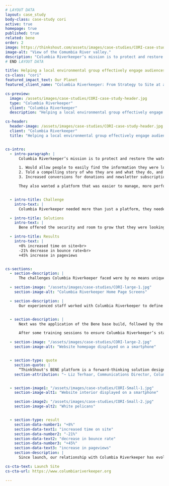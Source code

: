 ```yaml
---
# LAYOUT DATA
layout: case_study
body-class: case-study cori
active: true
homepage: true
published: true
related: bene
order: 2
image: https://thinkshout.com/assets/images/case-studies/CORI-case-study-header.jpg
image-alt: "View of the Comumbia River valley."
description: "Columbia Riverkeeper’s mission is to protect and restore the water quality of the Columbia River and all life connected to it, from the headwaters to the Pacific Ocean."
# END LAYOUT DATA

title: Helping a local environmental group effectively engage audiences
cs-class: "cori"
featured_impact_text: Our Planet
featured_client_name: "Columbia Riverkeeper: From Strategy to Site at a Fraction of the Cost"

cs-preview:
  image: /assets/images/case-studies/CORI-case-study-header.jpg
  type: "Columbia Riverkeeper"
  client: "Columbia Riverkeeper"
  description: "Helping a local environmental group effectively engage audiences"

cs-header:
  header-image: /assets/images/case-studies/CORI-case-study-header.jpg
  client: "Columbia Riverkeeper"
  title: "Helping a local environmental group effectively engage audiences"


cs-intro:
  - intro-paragraph: |
      Columbia Riverkeeper’s mission is to protect and restore the water quality of the Columbia River and all life connected to it, from the headwaters to the Pacific Ocean. Their previous website lacked intuitive navigation, and no longer reflected the organization’s brand. They desperately needed a site that did the following three things:

      1. Would allow people to easily find the information they were looking for,
      2. Told a compelling story of who they are and what they do, and
      3. Increased conversions for donations and newsletter subscriptions

      They also wanted a platform that was easier to manage, more performant, and secure. Bene was the perfect solution to address all of these points.


  - intro-title: Challenge
    intro-text: |
      Columbia Riverkeeper needed more than just a platform, they needed the strategic expertise and ongoing support to craft compelling calls to action and tell their story.

  - intro-title: Solutions
    intro-text: |
      Bene offered the security and room to grow that they were looking for in a platform, coupled with the strategic and design support from a team ready to spring into action.

  - intro-title: Results
    intro-text: |
      +8% increased time on site<br>
      -21% decrease in bounce rate<br>
      +45% increase in pageviews


cs-sections:
  - section-description: |
      The challenges Columbia Riverkeeper faced were by no means unique to nonprofits (big or small), however, content strategy and design support doesn’t just come with the wiki or FAQs of an out of the box solution. They required the discovery process, strategic direction, and design skills that comes with a high budget website redesign, but they needed it for a fraction of the cost.

  - section-image: "/assets/images/case-studies/CORI-large-1.jpg"
    section-image-alt: "Columbia Riverkeeper Home Page Screens"

  - section-description: |
      Our experienced staff worked with Columbia Riverkeeper to define and prioritize their target audiences, their motivations, and how to structure content on their site to keep those audiences coming back and engaged.


  - section-description: |
      Next was the application of the Bene base build, followed by the implementation of Columbia Riverkeeper’s design. We also provided template theming for Salsa, (their CRM system and Email Service Provider) to ensure continuity for the end user when they completed petitions or other actions on their site.

      After some training sessions to ensure Columbia Riverkeeper’s staff was set up for success in using and administering the tool, we then handed over the keys to the team to import and stage their own content in the system. It truly was an intuitive, clean, and simple process.

  - section-image: "/assets/images/case-studies/CORI-large-2.jpg"
    section-image-alt: "Website homepage displayed on a smartphone"


  - section-type: quote
    section-quote: |
      “ThinkShout's BENE platform is a forward-thinking solution designed to make the daunting task of building a website, a fun and enjoyable experience. Thanks to ThinkShout's team, no matter how complex the design request seems, the BENE platform delivers a thoughtful, well-designed solution.”
    section-attribution: "~ Liz Terhaar, Communications Director, Columbia Riverkeeper"


  - section-image1: "/assets/images/case-studies/CORI-Small-1.jpg"
    section-image-alt1: "Website interior displayed on a smartphone"

    section-image2: "/assets/images/case-studies/CORI-Small-2.jpg"
    section-image-alt2: "White pelicans"


  - section-type: result
    section-data-number1: "+8%"
    section-data-text1: "increased time on site"
    section-data-number2: "-21%"
    section-data-text2: "decrease in bounce rate"
    section-data-number3: "+45%"
    section-data-text3: "increase in pageviews"
    section-description: |
      Since launch, our relationship with Columbia Riverkeeper has evolved into one of our most valued partnerships, with quarterly strategy meetings where we cover their upcoming campaigns and fundraising goals, as well as provide them with an analysis of their site performance to identify future areas for improvement. We’re excited to see where they go as they embark on this new chapter in their digital identity.

cs-cta-text: Launch Site
cs-cta-url: https://www.columbiariverkeeper.org

---
```

